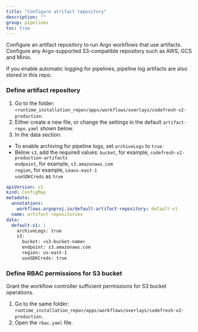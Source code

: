 ```yaml
---
title: "Configure atrifact repository"
description: ""
group: pipelines
toc: true
---
```


Configure an artifact repository to run Argo workflows that use artifacts. Configure any Argo-supported S3-compatible repository such as AWS, GCS and Minio.  

If you enable automatic logging for pipelines, pipeline log artifacts are also stored in this repo.

### Define artifact repository 

1. Go to the folder: `<runtime_installation_repo>/apps/workflows/overlays/codefresh-v2-production`.
1. Either create a new file, or change the settings in the default `artifact-repo.yaml` shown below.
1. In the data section:
  * To enable archiving for pipeline logs, set `archiveLogs` to `true`.
  * Below `s3`, add the required values:
    `bucket`, for example, `codefresh-v2-production-artifacts`  
    `endpoint`, for example, `s3.amazonaws.com`  
    `region`, for example, `Leaus-east-1`  
    `useSDKCreds` as `true`

  ```yaml
  apiVersion: v1
  kind: ConfigMap
  metadata:
    annotations:
      workflows.argoproj.io/default-artifact-repository: default-v1
    name: artifact-repositories
  data:
    default-v1: |
      archiveLogs: true
      s3:
        bucket: <s3-bucket-name> 
        endpoint: s3.amazonaws.com
        region: us-east-1
        useSDKCreds: true
  ```

### Define RBAC permissions for S3 bucket
Grant the workflow controller sufficient permissions for S3 bucket operations.

1. Go to the same folder: `runtime_installation_repo>/apps/workflows/overlays/codefresh-v2-production`.
1. Open the `rbac.yaml` file.


